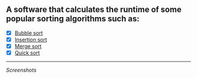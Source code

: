 ## A software that calculates the runtime of some popular sorting algorithms such as:


- [x] [Bubble sort](sort_functions.py)
- [x] [Insertion sort](sort_functions.py)
- [x] [Merge sort](sort_functions.py)
- [x] [Quick sort](sort_functions.py)
---

*Screenshots* 

[comment]: <> (![Screenshots]&#40;img/s1.png&#41; | ![Screenshots]&#40;img/s2.png&#41; )

[comment]: <> (-------------------------- | --------------------------)

[comment]: <> (![Screenshots]&#40;img/s3.png&#41; | ![Screenshots]&#40;img/s4.png&#41;)

[comment]: <> (![Screenshots]&#40;img/s5.png&#41; | ![Screenshots]&#40;img/s6.png&#41;)

